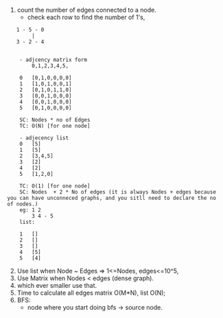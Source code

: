 1. count the number of edges connected to a node.
   - check each row to find the number of 1's,

```
   1 - 5 - 0
        |
   3 - 2 - 4


    - adjcency matrix form
        0,1,2,3,4,5,

    0   [0,1,0,0,0,0]
    1   [1,0,1,0,0,1]
    2   [0,1,0,1,1,0]
    3   [0,0,1,0,0,0]
    4   [0,0,1,0,0,0]
    5   [0,1,0,0,0,0]

    SC: Nodes * no of Edges
    TC: O(N) [for one node]

    - adjecency list
    0   [5]
    1   [5]
    2   [3,4,5]
    3   [2]
    4   [2]
    5   [1,2,0]

    TC: O(1) [for one node]
    SC: Nodes  + 2 * No of edges (it is always Nodes + edges because you can have unconneced graphs, and you sitll need to declare the no of nodes.)
    eg: 1 2
        3 4 - 5
    list:

    1   []
    2   []
    3   []
    4   [5]
    5   [4]
```

2. Use list when Node ~ Edges => 1<=Nodes, edges<=10^5,
3. Use Matrix when Nodes < edges (dense graph).
4. which ever smaller use that.
5. Time to calculate all edges matrix O(M\*N), list O(N);
6. BFS:
   - node where you start doing bfs -> source node.
